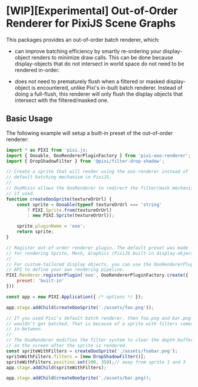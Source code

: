 # [WIP][Experimental] Out-of-Order Renderer for PixiJS Scene Graphs

This packages provides an out-of-order batch renderer, which:

* can improve batching efficiency by smartly re-ordering your display-object renders
to minimize draw calls. This can be done because display-objects that do not intersect
in world space do not need to be rendered in-order.

* does not need to prematurely flush when a filtered or masked
display-object is encountered, unlike Pixi's in-built batch renderer. Instead of doing
a full-flush, this renderer will only flush the display objects that intersect with
the filtered/masked one.

## Basic Usage

The following example will setup a built-in preset of the out-of-order renderer:

```js
import * as PIXI from 'pixi.js;
import { Oooable, OooRendererPluginFactory } from 'pixi-ooo-renderer';
import { DropShadowFilter } from '@pixi/filter-drop-shadow';

// Create a sprite that will render using the ooo-renderer instead of
// default batching mechanism in PixiJS.
//
// OooMixin allows the OooRenderer to redirect the filter/mask mechanism
// if used.
function createOooSprite(textureOrUrl) {
    const sprite = Oooable(typeof textureOrUrl === 'string' 
        ? PIXI.Sprite.from(textureOrUrl) 
        : new PIXI.Sprite(textureOrUrl));

    sprite.pluginName = 'ooo';
    return sprite;
}

// Register out-of-order renderer plugin. The default preset was made
// for rendering Sprite, Mesh, Graphics (PixiJS built-in display-object).
//
// For custom-tailored display objects, you can use the OooRendererPluginFactory
// API to define your own rendering pipeline.
PIXI.Renderer.registerPlugin('ooo', OooRendererPluginFactory.create({
    preset: 'built-in'    
}))

const app = new PIXI.Application({ /* options */ });

app.stage.addChild(createOooSprite('./assets/foo.png'));

// If you used Pixi's default batch renderer, then foo.png and bar.png
// wouldn't get batched. That is because of a sprite with filters comes
// in-between.
//
// The OooRenderer modifies the filter system to clear the depth buffer
// on the screen after the sprite is rendered.
const spriteWithFilters = createOooSprite('./assets/foobar.png');
spriteWithFilters.filters = [new DropShadowFilter()];
spriteWithFilters.position.set(100, 350);// away from sprite 1 and 3
app.stage.addChild(spriteWithFilters);

app.stage.addChild(createOooSprite('./assets/bar.png));
```
